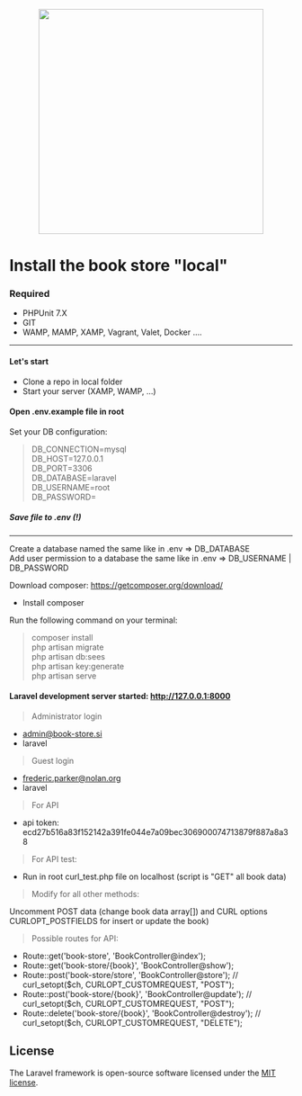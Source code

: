<p align="center"><img src="https://res.cloudinary.com/dtfbvvkyp/image/upload/v1566331377/laravel-logolockup-cmyk-red.svg" width="400"></p>

# Install the book store "local"

### Required

* PHPUnit 7.X
* GIT
* WAMP, MAMP, XAMP, Vagrant, Valet, Docker ....

___

#### Let's start

* Clone a repo in local folder
* Start your server (XAMP, WAMP, ...)

#### Open .env.example file in root
Set your DB configuration:

> DB_CONNECTION=mysql<br>
> DB_HOST=127.0.0.1<br>
> DB_PORT=3306<br>
> DB_DATABASE=laravel<br>
> DB_USERNAME=root<br>
> DB_PASSWORD=<br>


##### Save file to .env (!)

___

Create a database named the same like in .env => DB_DATABASE<br>
Add user permission to a database the same like in .env =>  DB_USERNAME | DB_PASSWORD

Download composer: https://getcomposer.org/download/
* Install composer

Run the following command on your terminal:

> composer install<br>
> php artisan migrate<br>
> php artisan db:sees<br>
> php artisan key:generate<br>
> php artisan serve<br>

#### Laravel development server started: <http://127.0.0.1:8000>

> Administrator login

* admin@book-store.si
* laravel

> Guest login

* frederic.parker@nolan.org
* laravel

> For API
* api token: ecd27b516a83f152142a391fe044e7a09bec306900074713879f887a8a38

> For API test:

* Run in root curl_test.php file on localhost (script is "GET" all book data)

> Modify for all other methods:

Uncomment POST data (change book data array[]) and CURL options CURLOPT_POSTFIELDS for insert or update the book)

> Possible routes for API:

* Route::get('book-store', 'BookController@index');<br>
* Route::get('book-store/{book}', 'BookController@show');<br>
* Route::post('book-store/store', 'BookController@store');  // curl_setopt($ch, CURLOPT_CUSTOMREQUEST, "POST");<br>
* Route::post('book-store/{book}', 'BookController@update'); // curl_setopt($ch, CURLOPT_CUSTOMREQUEST, "POST");<br>
* Route::delete('book-store/{book}', 'BookController@destroy'); // curl_setopt($ch, CURLOPT_CUSTOMREQUEST, "DELETE");<br>



## License

The Laravel framework is open-source software licensed under the [MIT license](https://opensource.org/licenses/MIT).
